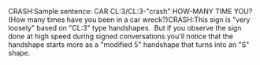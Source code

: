 CRASH:Sample sentence: CAR CL:3/CL:3-"crash" HOW-MANY TIME YOU? (How many times have 
you been in a car wreck?)CRASH:This sign is "very loosely" based on "CL:3" type 
handshapes.  But if you observe the sign done at high speed during signed 
conversations you'll notice that the handshape starts more as a "modified 5" 
handshape that turns into an "S" shape.